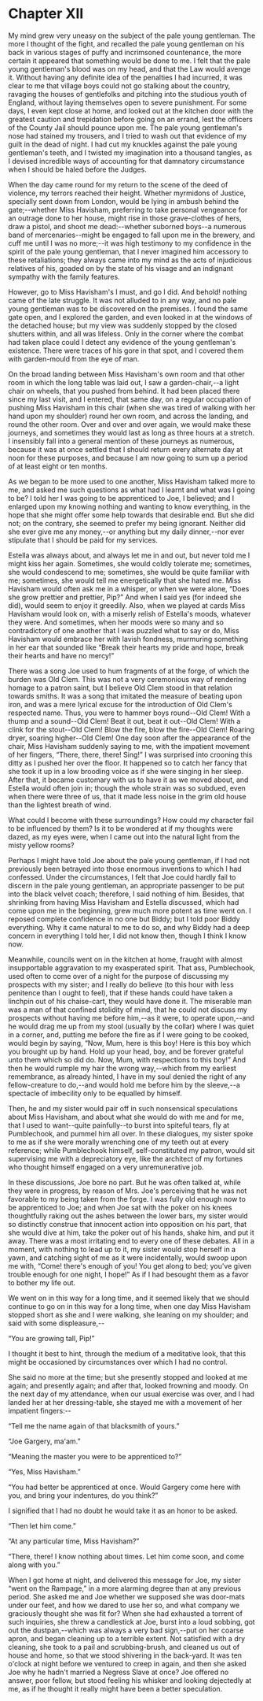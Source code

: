# Chapter XII

My mind grew very uneasy on the subject of the pale young gentleman. The
more I thought of the fight, and recalled the pale young gentleman on
his back in various stages of puffy and incrimsoned countenance, the
more certain it appeared that something would be done to me. I felt that
the pale young gentleman's blood was on my head, and that the Law would
avenge it. Without having any definite idea of the penalties I had
incurred, it was clear to me that village boys could not go stalking
about the country, ravaging the houses of gentlefolks and pitching into
the studious youth of England, without laying themselves open to severe
punishment. For some days, I even kept close at home, and looked out at
the kitchen door with the greatest caution and trepidation before going
on an errand, lest the officers of the County Jail should pounce upon
me. The pale young gentleman's nose had stained my trousers, and I tried
to wash out that evidence of my guilt in the dead of night. I had cut
my knuckles against the pale young gentleman's teeth, and I twisted my
imagination into a thousand tangles, as I devised incredible ways of
accounting for that damnatory circumstance when I should be haled before
the Judges.

When the day came round for my return to the scene of the deed of
violence, my terrors reached their height. Whether myrmidons of Justice,
specially sent down from London, would be lying in ambush behind the
gate;--whether Miss Havisham, preferring to take personal vengeance for
an outrage done to her house, might rise in those grave-clothes of hers,
draw a pistol, and shoot me dead:--whether suborned boys--a numerous
band of mercenaries--might be engaged to fall upon me in the brewery,
and cuff me until I was no more;--it was high testimony to my confidence
in the spirit of the pale young gentleman, that I never imagined him
accessory to these retaliations; they always came into my mind as the
acts of injudicious relatives of his, goaded on by the state of his
visage and an indignant sympathy with the family features.

However, go to Miss Havisham's I must, and go I did. And behold! nothing
came of the late struggle. It was not alluded to in any way, and no pale
young gentleman was to be discovered on the premises. I found the same
gate open, and I explored the garden, and even looked in at the windows
of the detached house; but my view was suddenly stopped by the closed
shutters within, and all was lifeless. Only in the corner where
the combat had taken place could I detect any evidence of the young
gentleman's existence. There were traces of his gore in that spot, and I
covered them with garden-mould from the eye of man.

On the broad landing between Miss Havisham's own room and that other
room in which the long table was laid out, I saw a garden-chair,--a
light chair on wheels, that you pushed from behind. It had been placed
there since my last visit, and I entered, that same day, on a regular
occupation of pushing Miss Havisham in this chair (when she was tired of
walking with her hand upon my shoulder) round her own room, and across
the landing, and round the other room. Over and over and over again,
we would make these journeys, and sometimes they would last as long as
three hours at a stretch. I insensibly fall into a general mention of
these journeys as numerous, because it was at once settled that I should
return every alternate day at noon for these purposes, and because I am
now going to sum up a period of at least eight or ten months.

As we began to be more used to one another, Miss Havisham talked more
to me, and asked me such questions as what had I learnt and what was
I going to be? I told her I was going to be apprenticed to Joe, I
believed; and I enlarged upon my knowing nothing and wanting to know
everything, in the hope that she might offer some help towards that
desirable end. But she did not; on the contrary, she seemed to prefer my
being ignorant. Neither did she ever give me any money,--or anything
but my daily dinner,--nor ever stipulate that I should be paid for my
services.

Estella was always about, and always let me in and out, but never told
me I might kiss her again. Sometimes, she would coldly tolerate me;
sometimes, she would condescend to me; sometimes, she would be quite
familiar with me; sometimes, she would tell me energetically that she
hated me. Miss Havisham would often ask me in a whisper, or when we were
alone, “Does she grow prettier and prettier, Pip?” And when I said yes
(for indeed she did), would seem to enjoy it greedily. Also, when we
played at cards Miss Havisham would look on, with a miserly relish of
Estella's moods, whatever they were. And sometimes, when her moods were
so many and so contradictory of one another that I was puzzled what
to say or do, Miss Havisham would embrace her with lavish fondness,
murmuring something in her ear that sounded like “Break their hearts my
pride and hope, break their hearts and have no mercy!”

There was a song Joe used to hum fragments of at the forge, of which the
burden was Old Clem. This was not a very ceremonious way of rendering
homage to a patron saint, but I believe Old Clem stood in that relation
towards smiths. It was a song that imitated the measure of beating upon
iron, and was a mere lyrical excuse for the introduction of Old Clem's
respected name. Thus, you were to hammer boys round--Old Clem! With a
thump and a sound--Old Clem! Beat it out, beat it out--Old Clem! With a
clink for the stout--Old Clem! Blow the fire, blow the fire--Old
Clem! Roaring dryer, soaring higher--Old Clem! One day soon after the
appearance of the chair, Miss Havisham suddenly saying to me, with the
impatient movement of her fingers, “There, there, there! Sing!” I was
surprised into crooning this ditty as I pushed her over the floor. It
happened so to catch her fancy that she took it up in a low brooding
voice as if she were singing in her sleep. After that, it became
customary with us to have it as we moved about, and Estella would often
join in; though the whole strain was so subdued, even when there were
three of us, that it made less noise in the grim old house than the
lightest breath of wind.

What could I become with these surroundings? How could my character fail
to be influenced by them? Is it to be wondered at if my thoughts were
dazed, as my eyes were, when I came out into the natural light from the
misty yellow rooms?

Perhaps I might have told Joe about the pale young gentleman, if I had
not previously been betrayed into those enormous inventions to which
I had confessed. Under the circumstances, I felt that Joe could hardly
fail to discern in the pale young gentleman, an appropriate passenger
to be put into the black velvet coach; therefore, I said nothing of him.
Besides, that shrinking from having Miss Havisham and Estella discussed,
which had come upon me in the beginning, grew much more potent as time
went on. I reposed complete confidence in no one but Biddy; but I told
poor Biddy everything. Why it came natural to me to do so, and why Biddy
had a deep concern in everything I told her, I did not know then, though
I think I know now.

Meanwhile, councils went on in the kitchen at home, fraught with
almost insupportable aggravation to my exasperated spirit. That ass,
Pumblechook, used often to come over of a night for the purpose of
discussing my prospects with my sister; and I really do believe (to
this hour with less penitence than I ought to feel), that if these hands
could have taken a linchpin out of his chaise-cart, they would have done
it. The miserable man was a man of that confined stolidity of mind, that
he could not discuss my prospects without having me before him,--as it
were, to operate upon,--and he would drag me up from my stool (usually
by the collar) where I was quiet in a corner, and, putting me before the
fire as if I were going to be cooked, would begin by saying, “Now, Mum,
here is this boy! Here is this boy which you brought up by hand. Hold up
your head, boy, and be forever grateful unto them which so did do. Now,
Mum, with respections to this boy!” And then he would rumple my hair
the wrong way,--which from my earliest remembrance, as already hinted,
I have in my soul denied the right of any fellow-creature to do,--and
would hold me before him by the sleeve,--a spectacle of imbecility only
to be equalled by himself.

Then, he and my sister would pair off in such nonsensical speculations
about Miss Havisham, and about what she would do with me and for me,
that I used to want--quite painfully--to burst into spiteful tears, fly
at Pumblechook, and pummel him all over. In these dialogues, my sister
spoke to me as if she were morally wrenching one of my teeth out at
every reference; while Pumblechook himself, self-constituted my patron,
would sit supervising me with a depreciatory eye, like the architect of
my fortunes who thought himself engaged on a very unremunerative job.

In these discussions, Joe bore no part. But he was often talked at,
while they were in progress, by reason of Mrs. Joe's perceiving that
he was not favorable to my being taken from the forge. I was fully old
enough now to be apprenticed to Joe; and when Joe sat with the poker on
his knees thoughtfully raking out the ashes between the lower bars, my
sister would so distinctly construe that innocent action into opposition
on his part, that she would dive at him, take the poker out of his
hands, shake him, and put it away. There was a most irritating end to
every one of these debates. All in a moment, with nothing to lead up to
it, my sister would stop herself in a yawn, and catching sight of me as
it were incidentally, would swoop upon me with, “Come! there's enough of
you! You get along to bed; you've given trouble enough for one night, I
hope!” As if I had besought them as a favor to bother my life out.

We went on in this way for a long time, and it seemed likely that we
should continue to go on in this way for a long time, when one day Miss
Havisham stopped short as she and I were walking, she leaning on my
shoulder; and said with some displeasure,--

“You are growing tall, Pip!”

I thought it best to hint, through the medium of a meditative look, that
this might be occasioned by circumstances over which I had no control.

She said no more at the time; but she presently stopped and looked at me
again; and presently again; and after that, looked frowning and moody.
On the next day of my attendance, when our usual exercise was over, and
I had landed her at her dressing-table, she stayed me with a movement of
her impatient fingers:--

“Tell me the name again of that blacksmith of yours.”

“Joe Gargery, ma'am.”

“Meaning the master you were to be apprenticed to?”

“Yes, Miss Havisham.”

“You had better be apprenticed at once. Would Gargery come here with
you, and bring your indentures, do you think?”

I signified that I had no doubt he would take it as an honor to be
asked.

“Then let him come.”

“At any particular time, Miss Havisham?”

“There, there! I know nothing about times. Let him come soon, and come
along with you.”

When I got home at night, and delivered this message for Joe, my sister
“went on the Rampage,” in a more alarming degree than at any previous
period. She asked me and Joe whether we supposed she was door-mats under
our feet, and how we dared to use her so, and what company we graciously
thought she was fit for? When she had exhausted a torrent of such
inquiries, she threw a candlestick at Joe, burst into a loud sobbing,
got out the dustpan,--which was always a very bad sign,--put on her
coarse apron, and began cleaning up to a terrible extent. Not satisfied
with a dry cleaning, she took to a pail and scrubbing-brush, and cleaned
us out of house and home, so that we stood shivering in the back-yard.
It was ten o'clock at night before we ventured to creep in again, and
then she asked Joe why he hadn't married a Negress Slave at once?
Joe offered no answer, poor fellow, but stood feeling his whisker and
looking dejectedly at me, as if he thought it really might have been a
better speculation.




